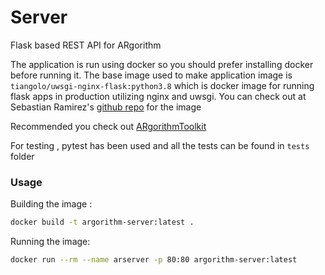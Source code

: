 # Server
Flask based REST API for ARgorithm

The application is run using docker so you should prefer installing docker before running it. The base image used to make application image is `tiangolo/uwsgi-nginx-flask:python3.8` which is docker image for running flask apps in production utilizing nginx and uwsgi. You can check out at Sebastian Ramirez's [github repo](https://github.com/tiangolo/uwsgi-nginx-flask-docker) for the image 

Recommended you check out [ARgorithmToolkit](https://github.com/ARgorithm/Toolkit)

For testing , pytest has been used and all the tests can be found in `tests` folder

### Usage

Building the image :

```bash
docker build -t argorithm-server:latest .
```

Running the image:

```bash
docker run --rm --name arserver -p 80:80 argorithm-server:latest
```

